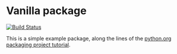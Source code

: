 # Vanilla package
[![Build Status](https://travis-ci.org/Feralo/vanilla-pkg.svg?branch=master)](https://travis-ci.org/Feralo/vanilla-pkg)

This is a simple example package, along the lines of the [python.org](https://python.org)
[packaging project tutorial](https://packaging.python.org/tutorials/packaging-projects/).
